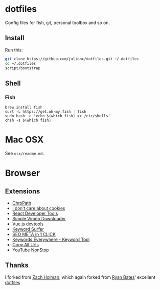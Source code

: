 # dotfiles

Config files for fish, git, personal toolbox and so on.

## Install

Run this:

```sh
git clone https://github.com/julionc/dotfiles.git ~/.dotfiles
cd ~/.dotfiles
script/bootstrap
```

## Shell

### Fish

```properties
brew install fish  
curl -L https://get.oh-my.fish | fish
sudo bash -c 'echo $(which fish) >> /etc/shells'
chsh -s $(which fish)
```

# Mac OSX

See `osx/readme.md`.

# Browser

## Extensions

- [ChroPath](https://chrome.google.com/webstore/detail/chropath/ljngjbnaijcbncmcnjfhigebomdlkcjo)
- [I don't care about cookies](https://chrome.google.com/webstore/detail/i-dont-care-about-cookies/fihnjjcciajhdojfnbdddfaoknhalnja)
- [React Developer Tools](https://chrome.google.com/webstore/detail/react-developer-tools/fmkadmapgofadopljbjfkapdkoienihi)
- [Simple Vimeo Downloader](https://chrome.google.com/webstore/detail/simple-vimeo-downloader/mffmjlddchdccijipncbjhoabgmphjfb)
- [Vue.js devtools](https://chrome.google.com/webstore/detail/vuejs-devtools/ljjemllljcmogpfapbkkighbhhppjdbg)
- [Keyword Surfer](https://chrome.google.com/webstore/detail/keyword-surfer/bafijghppfhdpldihckdcadbcobikaca)
- [SEO META in 1 CLICK](https://chrome.google.com/webstore/detail/seo-meta-in-1-click/bjogjfinolnhfhkbipphpdlldadpnmhc)
- [Keywords Everywhere - Keyword Tool](https://chrome.google.com/webstore/detail/keywords-everywhere-keywo/hbapdpeemoojbophdfndmlgdhppljgmp)
- [Copy All Urls](https://chrome.google.com/webstore/detail/copy-all-urls/djdmadneanknadilpjiknlnanaolmbfk)
- [YouTube NonStop](https://chrome.google.com/webstore/detail/youtube-nonstop/nlkaejimjacpillmajjnopmpbkbnocid)

## Thanks

I forked from [Zach Holman](https://github.com/holman/dotfiles), which again forked from [Ryan Bates](http://github.com/ryanb)' excellent
[dotfiles](https://github.com/ryanb/dotfiles)